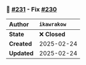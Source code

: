### 🐛 [#231](https://github.com/ikawrakow/ik_llama.cpp/pull/231) - Fix [#230](https://github.com/ikawrakow/ik_llama.cpp/issues/230)

| **Author** | `ikawrakow` |
| :--- | :--- |
| **State** | ❌ **Closed** |
| **Created** | 2025-02-24 |
| **Updated** | 2025-02-24 |